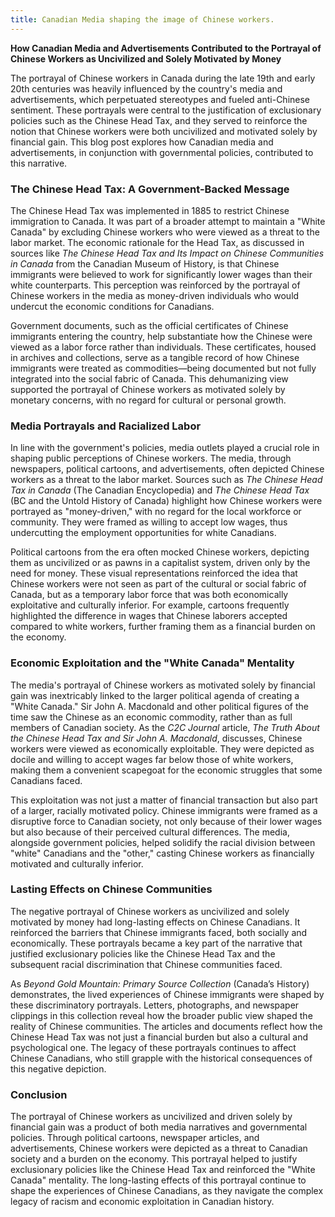 ```yaml
---
title: Canadian Media shaping the image of Chinese workers.
---
```


**How Canadian Media and Advertisements Contributed to the Portrayal of Chinese Workers as Uncivilized and Solely Motivated by Money**

The portrayal of Chinese workers in Canada during the late 19th and early 20th centuries was heavily influenced by the country's media and advertisements, which perpetuated stereotypes and fueled anti-Chinese sentiment. These portrayals were central to the justification of exclusionary policies such as the Chinese Head Tax, and they served to reinforce the notion that Chinese workers were both uncivilized and motivated solely by financial gain. This blog post explores how Canadian media and advertisements, in conjunction with governmental policies, contributed to this narrative.

### The Chinese Head Tax: A Government-Backed Message

The Chinese Head Tax was implemented in 1885 to restrict Chinese immigration to Canada. It was part of a broader attempt to maintain a "White Canada" by excluding Chinese workers who were viewed as a threat to the labor market. The economic rationale for the Head Tax, as discussed in sources like *The Chinese Head Tax and Its Impact on Chinese Communities in Canada* from the Canadian Museum of History, is that Chinese immigrants were believed to work for significantly lower wages than their white counterparts. This perception was reinforced by the portrayal of Chinese workers in the media as money-driven individuals who would undercut the economic conditions for Canadians.

Government documents, such as the official certificates of Chinese immigrants entering the country, help substantiate how the Chinese were viewed as a labor force rather than individuals. These certificates, housed in archives and collections, serve as a tangible record of how Chinese immigrants were treated as commodities—being documented but not fully integrated into the social fabric of Canada. This dehumanizing view supported the portrayal of Chinese workers as motivated solely by monetary concerns, with no regard for cultural or personal growth.

### Media Portrayals and Racialized Labor

In line with the government's policies, media outlets played a crucial role in shaping public perceptions of Chinese workers. The media, through newspapers, political cartoons, and advertisements, often depicted Chinese workers as a threat to the labor market. Sources such as *The Chinese Head Tax in Canada* (The Canadian Encyclopedia) and *The Chinese Head Tax* (BC and the Untold History of Canada) highlight how Chinese workers were portrayed as "money-driven," with no regard for the local workforce or community. They were framed as willing to accept low wages, thus undercutting the employment opportunities for white Canadians.

Political cartoons from the era often mocked Chinese workers, depicting them as uncivilized or as pawns in a capitalist system, driven only by the need for money. These visual representations reinforced the idea that Chinese workers were not seen as part of the cultural or social fabric of Canada, but as a temporary labor force that was both economically exploitative and culturally inferior. For example, cartoons frequently highlighted the difference in wages that Chinese laborers accepted compared to white workers, further framing them as a financial burden on the economy.

### Economic Exploitation and the "White Canada" Mentality

The media's portrayal of Chinese workers as motivated solely by financial gain was inextricably linked to the larger political agenda of creating a "White Canada." Sir John A. Macdonald and other political figures of the time saw the Chinese as an economic commodity, rather than as full members of Canadian society. As the *C2C Journal* article, *The Truth About the Chinese Head Tax and Sir John A. Macdonald*, discusses, Chinese workers were viewed as economically exploitable. They were depicted as docile and willing to accept wages far below those of white workers, making them a convenient scapegoat for the economic struggles that some Canadians faced.

This exploitation was not just a matter of financial transaction but also part of a larger, racially motivated policy. Chinese immigrants were framed as a disruptive force to Canadian society, not only because of their lower wages but also because of their perceived cultural differences. The media, alongside government policies, helped solidify the racial division between "white" Canadians and the "other," casting Chinese workers as financially motivated and culturally inferior.

### Lasting Effects on Chinese Communities

The negative portrayal of Chinese workers as uncivilized and solely motivated by money had long-lasting effects on Chinese Canadians. It reinforced the barriers that Chinese immigrants faced, both socially and economically. These portrayals became a key part of the narrative that justified exclusionary policies like the Chinese Head Tax and the subsequent racial discrimination that Chinese communities faced.

As *Beyond Gold Mountain: Primary Source Collection* (Canada’s History) demonstrates, the lived experiences of Chinese immigrants were shaped by these discriminatory portrayals. Letters, photographs, and newspaper clippings in this collection reveal how the broader public view shaped the reality of Chinese communities. The articles and documents reflect how the Chinese Head Tax was not just a financial burden but also a cultural and psychological one. The legacy of these portrayals continues to affect Chinese Canadians, who still grapple with the historical consequences of this negative depiction.

### Conclusion

The portrayal of Chinese workers as uncivilized and driven solely by financial gain was a product of both media narratives and governmental policies. Through political cartoons, newspaper articles, and advertisements, Chinese workers were depicted as a threat to Canadian society and a burden on the economy. This portrayal helped to justify exclusionary policies like the Chinese Head Tax and reinforced the "White Canada" mentality. The long-lasting effects of this portrayal continue to shape the experiences of Chinese Canadians, as they navigate the complex legacy of racism and economic exploitation in Canadian history.
